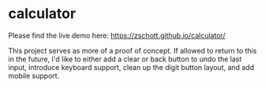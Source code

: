 # calculator

Please find the live demo here: https://zschott.github.io/calculator/

This project serves as more of a proof of concept. If allowed to return to this in the future, I'd like to either add a clear or back button to undo the last input, introduce keyboard support, clean up the digit button layout, and add mobile support.
